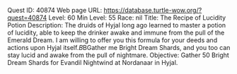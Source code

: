 Quest ID: 40874
Web page URL: https://database.turtle-wow.org/?quest=40874
Level: 60
Min Level: 55
Race: nil
Title: The Recipe of Lucidity Potion
Description: The druids of Hyjal long ago learned to master a potion of lucidity, able to keep the drinker awake and immune from the pull of the Emerald Dream. I am willing to offer you this formula for your deeds and actions upon Hyjal itself.$B$BGather me Bright Dream Shards, and you too can stay lucid and awake from the pull of nightmare.
Objective: Gather 50 Bright Dream Shards for Evandil Nightwind at Nordanaar in Hyjal.
